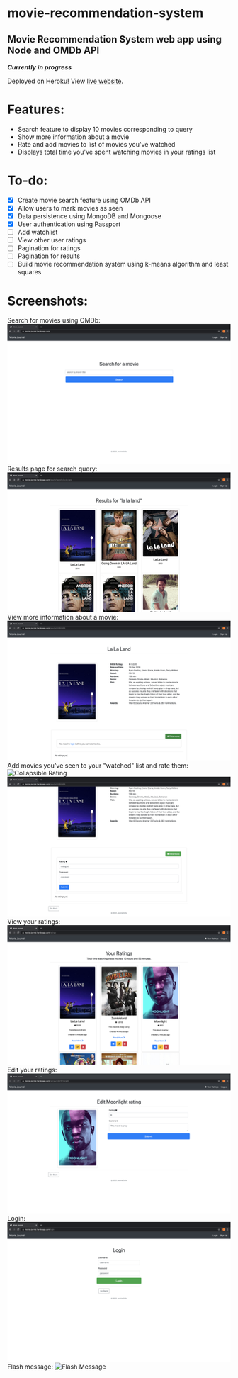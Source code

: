# movie-recommendation-system
Movie Recommendation System web app using Node and OMDb API
--- 
***Currently in progress***

Deployed on Heroku! View [live website](https://movie-journal.herokuapp.com/).

# Features:
- Search feature to display 10 movies corresponding to query    
- Show more information about a movie   
- Rate and add movies to list of movies you've watched  
- Displays total time you've spent watching movies in your ratings list 

# To-do:
- [x] Create movie search feature using OMDb API
- [x] Allow users to mark movies as seen
- [x] Data persistence using MongoDB and Mongoose
- [x] User authentication using Passport
- [ ] Add watchlist
- [ ] View other user ratings
- [ ] Pagination for ratings
- [ ] Pagination for results
- [ ] Build movie recommendation system using k-means algorithm and least squares

# Screenshots:
Search for movies using OMDb:
![Search](./preview/search.png)
Results page for search query:  
![Results](./preview/results.png)
View more information about a movie:
![View movie](./preview/view-movie.png)
Add movies you've seen to your "watched" list and rate them:
![Collapsible Rating](./preview/collapsible-rating.gif)
![Rate](./preview/new.png)
View your ratings:
![Ratings](./preview/ratings.png)
Edit your ratings:
![Edit](./preview/edit.png)
Login:
![Login](./preview/login.png)
Flash message:
![Flash Message](./preview/flash-message.gif)
